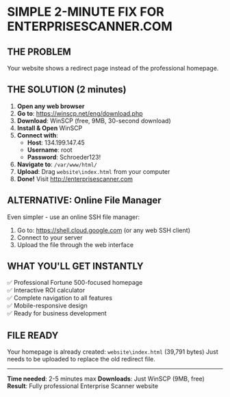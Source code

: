 # SIMPLE 2-MINUTE FIX FOR ENTERPRISESCANNER.COM

## THE PROBLEM
Your website shows a redirect page instead of the professional homepage.

## THE SOLUTION (2 minutes)
1. **Open any web browser**
2. **Go to**: https://winscp.net/eng/download.php
3. **Download**: WinSCP (free, 9MB, 30-second download)
4. **Install & Open** WinSCP
5. **Connect with**:
   - **Host**: 134.199.147.45
   - **Username**: root  
   - **Password**: Schroeder123!
6. **Navigate to**: `/var/www/html/`
7. **Upload**: Drag `website\index.html` from your computer
8. **Done!** Visit http://enterprisescanner.com

## ALTERNATIVE: Online File Manager
Even simpler - use an online SSH file manager:
1. Go to: https://shell.cloud.google.com (or any web SSH client)
2. Connect to your server
3. Upload the file through the web interface

## WHAT YOU'LL GET INSTANTLY
✅ Professional Fortune 500-focused homepage  
✅ Interactive ROI calculator  
✅ Complete navigation to all features  
✅ Mobile-responsive design  
✅ Ready for business development

## FILE READY
Your homepage is already created: `website\index.html` (39,791 bytes)
Just needs to be uploaded to replace the old redirect file.

---
**Time needed**: 2-5 minutes max
**Downloads**: Just WinSCP (9MB, free)
**Result**: Fully professional Enterprise Scanner website